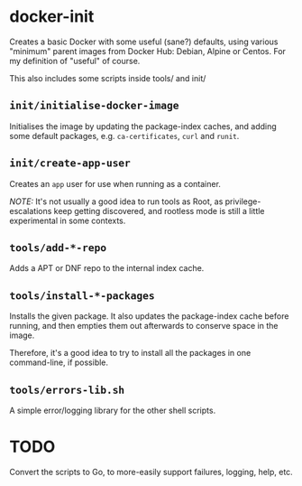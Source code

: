 # docker-init

Creates a basic Docker with some useful (sane?) defaults, using various "minimum" parent images from Docker Hub: Debian, Alpine or Centos.
For my definition of "useful" of course.

This also includes some scripts inside tools/ and init/

## `init/initialise-docker-image`

Initialises the image by updating the package-index caches, and adding some default packages, e.g. `ca-certificates`, `curl` and `runit`.

## `init/create-app-user`

Creates an `app` user for use when running as a container.

_NOTE:_ It's not usually a good idea to run tools as Root, as privilege-escalations keep getting discovered, and rootless mode is still a little experimental in some contexts.

## `tools/add-*-repo`

Adds a APT or DNF repo to the internal index cache.

## `tools/install-*-packages`

Installs the given package.
It also updates the package-index cache before running, and then empties them out afterwards to conserve space in the image.

Therefore, it's a good idea to try to install all the packages in one command-line, if possible.

## `tools/errors-lib.sh`

A simple error/logging library for the other shell scripts.

# TODO

Convert the scripts to Go, to more-easily support failures, logging, help, etc.
